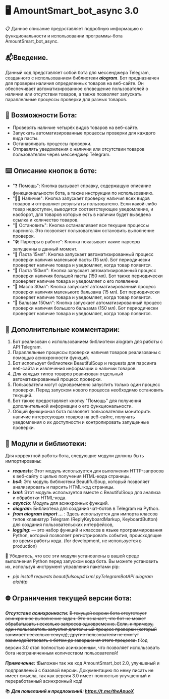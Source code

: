 # 🖥 AmountSmart_bot_async 3.0
📋 Данное описание предоставляет подробную информацию о функциональности и использовании программы-бота AmountSmart_bot_async.


## 📬Введение.

Данный код представляет собой бота для мессенджера Telegram, созданного с использованием библиотеки ***aiogram***. Бот предназначен для проверки наличия определенных товаров на веб-сайте. Он обеспечивает автоматизированное оповещение пользователей о наличии или отсутствии товаров, а также позволяет запускать параллельные процессы проверки для разных товаров.


## 🎲 Возможности Бота:

* Проверять наличие четырёх видов товаров на веб-сайте.
* Запускать автоматизированные процессы проверки для каждого вида пасты.
* Останавливать процессы проверки.
* Отправлять уведомления о наличии или отсутствии товаров пользователям через мессенджер Telegram.

## ⌨️ Описание кнопок в боте:
* "❓ Помощь": Кнопка вызывает справку, содержащую описание функциональности бота, а также инструкции по использованию.
*  "🕵️‍♂️ Наличие": Кнопка запускает проверку наличия всех видов товаров и отправляет результаты пользователю. Если какой-либо товар недоступен, выводится соответствующее уведомление, и наоборот, для товаров которые есть в наличии будет выведена ссылка и количество товаров.
* "📛 Остановить": Кнопка останавливает все текущие процессы парсинга. Это позволяет пользователям остановить выполнение проверок.
* "🛠️ Парсеры в работе": Кнопка показывает какие парсеры запущенны в данный момент.
* "🤏 Паста 15мл": Кнопка запускает автоматизированный процесс проверки наличия маленькой пасты (15 мл). Бот периодически проверяет наличие товара и уведомляет, когда товар появится.
* "💪 Паста 150мл": Кнопка запускает автоматизированный процесс проверки наличия большой пасты (150 мл). Бот также периодически проверяет наличие товара и уведомляет о его появлении.
* "🍼 Масло 30мл": Кнопка запускает автоматизированный процесс проверки наличия маленького бальзама (15 мл). Бот периодически проверяет наличие товара и уведомляет, когда товар появится.
* "🍷 Бальзам 150мл": Кнопка запускает автоматизированный процесс проверки наличия большого бальзама (150 мл). Бот периодически проверяет наличие товара и уведомляет, когда товар появится.

## 📲 Дополнительные комментарии:

1. Бот реализован с использованием библиотеки aiogram для работы с API Telegram.
1. Параллельные процессы проверки наличия товаров реализованы с помощью асинхронности функций.
1. Бот использует библиотеки BeautifulSoup и requests для парсинга веб-сайта и извлечения информации о наличии товаров.
1. Для каждых типов товаров реализован отдельный автоматизированный процесс проверки.
1. Пользователи могут одновременно запустить только один процесс проверки. Перед запуском нового процесса необходимо остановить текущий.
1. Бот также предоставляет кнопку "Помощь" для получения дополнительной информации о его функциональности.
1. Общий функционал бота позволяет пользователям мониторить наличие интересующих товаров на веб-сайте, получать уведомления о их доступности и контролировать запущенные проверки.

## 📜 Модули и библиотеки:
Для корректной работы бота, следующие модули должны быть импортированы:
* ***requests***: Этот модуль используется для выполнения HTTP-запросов к веб-сайту с целью получения HTML-кода страницы.
* ***bs4***: Это модуль библиотеки BeautifulSoup, который позволяет анализировать и парсить HTML-код страницы.
* ***lxml***: Этот модуль используется вместе с BeautifulSoup для анализа и обработки HTML-кода.
* ***asyncio***: Модуль для асинхронных функций.
* ***aiogram***: Библиотека для создания чат-ботов в Telegram на Python.
* ***from aiogram import ...*** : Здесь используется для импорта классов типов клавиатур Telegram (ReplyKeyboardMarkup, KeyboardButton) для создания пользовательских интерфейсов, 
* ***logging***:  — это набор функций и классов в языке программирования Python, который позволяет регистрировать события, происходящие во время работы кода. (for development, не используется в production)

📌 Убедитесь, что все эти модули установлены в вашей среде выполнения Python перед запуском кода бота. Вы можете установить их, используя инструмент управления пакетами pip:
* _pip install requests beautifulsoup4 lxml pyTelegramBotAPI aiogram aiohttp_

## ⛔️ Ограничения текущей версии бота:

***Отсутствие асинхронности:*** ~~В текущей версии бота отсутствует асинхронное выполнение задач. Это означает, что бот не может обрабатывать несколько запросов одновременно. Если, к примеру, один пользователь запустил длительный процесс проверки (который занимает несколько секунд), другие пользователи не смогут взаимодействовать с ботом до завершения этого процесса.~~
    ❗Код версии 3.0 стал полностью асинхронным, что позволяет использовать бота неограниченным количеством пользователей!

***Примечание:***
    ❗Выложен так же код AmountSmart_bot 2.0, улучшеный и подправленый с базовой версии. Документацию по нему писать не имеет смысла, так как версия 3.0 имеет полностью улучшенный и переработанный асинхронный код!

📚 ***Для пожеланий и предложений: https://t.me/theApuoX***
